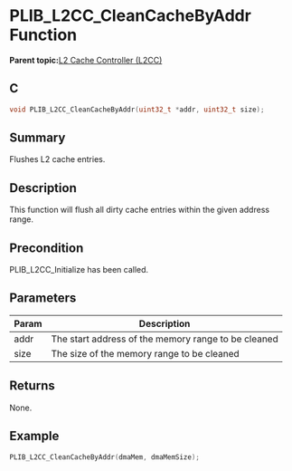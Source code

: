 # PLIB\_L2CC\_CleanCacheByAddr Function

**Parent topic:**[L2 Cache Controller \(L2CC\)](GUID-02165AAF-FFAF-48FC-9A3A-14E414DEB6A6.md)

## C

```c
void PLIB_L2CC_CleanCacheByAddr(uint32_t *addr, uint32_t size);
```

## Summary

Flushes L2 cache entries.

## Description

This function will flush all dirty cache entries within the given address range.

## Precondition

PLIB\_L2CC\_Initialize has been called.

## Parameters

|Param|Description|
|-----|-----------|
|addr|The start address of the memory range to be cleaned|
|size|The size of the memory range to be cleaned|

## Returns

None.

## Example

```c
PLIB_L2CC_CleanCacheByAddr(dmaMem, dmaMemSize);
```

